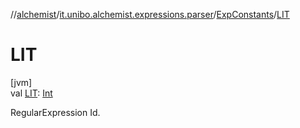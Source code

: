//[alchemist](../../../index.md)/[it.unibo.alchemist.expressions.parser](../index.md)/[ExpConstants](index.md)/[LIT](-l-i-t.md)

# LIT

[jvm]\
val [LIT](-l-i-t.md): [Int](https://kotlinlang.org/api/latest/jvm/stdlib/kotlin/-int/index.html)

RegularExpression Id.
